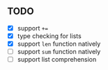 TODO
--------
- [x] support `+=`
- [x] type checking for lists
- [x] support `len` function natively
- [ ] support `sum` function natively
- [ ] support list comprehension
